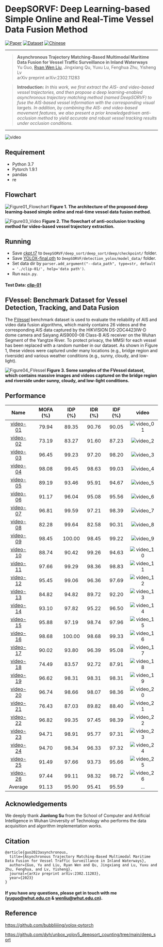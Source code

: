 # DeepSORVF: Deep Learning-based Simple Online and Real-Time Vessel Data Fusion Method
[![Paper](https://img.shields.io/badge/arXiv-Paper-red.svg)](https://arxiv.org/abs/2302.11283)
[![Dataset](https://img.shields.io/badge/FVessel-Dataset-orange.svg)](https://github.com/gy65896/FVessel)
[![Chinese](https://img.shields.io/badge/简体中文-Chinese-green.svg)](README_zh-CN.md)

---
>**Asynchronous Trajectory Matching-Based Multimodal Maritime Data Fusion for Vessel Traffic Surveillance in Inland Waterways**<br>  Yu Guo, [Ryan Wen Liu](http://mipc.whut.edu.cn/index.html), Jingxiang Qu, Yuxu Lu, Fenghua Zhu, Yisheng Lv <br> 
>arXiv preprint arXiv:2302.11283

> **Introduction:** *In this work, we first extract the AIS- and video-based vessel trajectories, and then propose a deep learning-enabled asynchronous trajectory matching method (named DeepSORVF) to fuse the AIS-based vessel information with the corresponding visual targets. In addition, by combining the AIS- and video-based movement features, we also present a prior knowledgedriven anti-occlusion method to yield accurate and robust vessel tracking results under occlusion conditions.*
<hr />

![video](https://user-images.githubusercontent.com/48637474/220859261-33458b91-2f2b-4d58-8c26-73610c53ca37.gif)

## Requirement

- Python 3.7
- Pytorch 1.9.1
- pandas
- re

## Flowchart

![Figure01_Flowchart](https://user-images.githubusercontent.com/48637474/230878573-a26b035d-3ed0-4db9-9b58-161067632daf.jpg)
**Figure 1. The architecture of the proposed deep learning-based simple online and real-time vessel data fusion method.**

![Figure03_Video](https://user-images.githubusercontent.com/48637474/230878762-223472ae-cf19-4167-adbb-80c3f77ae9c3.jpg)
**Figure 2. The flowchart of anti-occlusion tracking method for video-based vessel trajectory extraction.**

## Running
* Save [ckpt.t7](https://drive.google.com/file/d/1QdIP5TEDALJnnpqwjXwvL1J_GoseTK9D/view?usp=share_link) to `DeepSORVF/deep_sort/deep_sort/deep/checkpoint/` folder.
* Save [YOLOX-final.pth](https://drive.google.com/file/d/1mhah7ZzP8oAUuSMR96Or9UvqkXe-AMuS/view?usp=share_link) to `DeepSORVF/detection_yolox/model_data/` folder.
* Set data dir by `parser.add_argument("--data_path", type=str, default = './clip-01/', help='data path')`.
* Run `main.py`.

#### Test Data: [clip-01](https://drive.google.com/file/d/1Bns1jAW1ImL-FeCQBvIUcrO0hjYLIB5K/view?usp=share_link)

## FVessel: Benchmark Dataset for Vessel Detection, Tracking, and Data Fusion

The [FVessel](https://github.com/gy65896/FVessel) benchmark dataset is used to evaluate the reliability of AIS and video data fusion algorithms, which mainly contains 26 videos and the corresponding AIS data captured by the HIKVISION DS-2DC4423IW-D dome camera and Saiyang AIS9000-08 Class-B AIS receiver on the Wuhan Segment of the Yangtze River. To protect privacy, the MMSI for each vessel has been replaced with a random number in our dataset. As shown in Figure 1, these videos were captured under many locations (e.g., bridge region and riverside) and various weather conditions (e.g., sunny, cloudy, and low-light).

![Figure04_FVessel](https://user-images.githubusercontent.com/48637474/210925024-15dcbcbe-717b-47b6-ad4b-377d71141380.jpg)
**Figure 3. Some samples of the FVessel dataset, which contains massive images and videos captured on the bridge region and riverside under sunny, cloudy, and low-light conditions.**

## Performance

|Name|MOFA (%)|IDP (%)|IDR (%)|IDF (%)|video
| :-: | :-: | :-: | :-: | :-: | :-: |
[video-01](https://user-images.githubusercontent.com/48637474/236730149-e098365f-0d6a-4c56-8e18-3e47b7b3a7d6.mp4)|79.94|89.35|90.76|90.05|![video_01](https://user-images.githubusercontent.com/48637474/236740815-645fa2f6-abe6-4720-b884-317b270a4d1e.gif)
[video-02](https://user-images.githubusercontent.com/48637474/236730157-39ce91d9-c8f9-461b-83d5-62d91df67cf9.mp4)|73.19|83.27|91.60|87.23|![video_2](https://user-images.githubusercontent.com/48637474/236740837-44b6551b-47ab-48cc-9e1a-b2204ef50093.gif)
[video-03](https://user-images.githubusercontent.com/48637474/236730165-a6b1ba80-fd36-4149-9164-5006f22ef050.mp4)|96.45|99.23|97.20|98.20|![video_3](https://user-images.githubusercontent.com/48637474/236740206-aad45abf-5696-40d0-8150-1a7381292f21.gif)
[video-04](https://user-images.githubusercontent.com/48637474/236730303-9ce4f74c-23db-442c-b979-5dd6abb31c2a.mp4)|98.08|99.45|98.63|99.03|![video_4](https://user-images.githubusercontent.com/48637474/236740221-eb056016-0367-435a-bb9f-4c44a9f211bd.gif)
[video-05](https://user-images.githubusercontent.com/48637474/236730560-0298cc43-a929-4f25-847b-3aa5d95b6653.mp4)|89.19|93.46|95.91|94.67|![video_5](https://user-images.githubusercontent.com/48637474/236740236-c58f1ef5-beb3-49fd-9b80-f91c5602643d.gif)
[video-06](https://user-images.githubusercontent.com/48637474/236730565-85284244-3229-4dbc-aacb-35e2f58b7efa.mp4)|91.17|96.04|95.08|95.56|![video_6](https://user-images.githubusercontent.com/48637474/236740242-c51d45bb-8c31-4d11-af03-8b4024d4dbfd.gif)
[video-07](https://user-images.githubusercontent.com/48637474/236730567-7568d8fc-f2ce-450a-8ddb-b863e0f9e432.mp4)|96.81|99.59|97.21|98.39|![video_7](https://user-images.githubusercontent.com/48637474/236740253-9b36e02c-9fa2-49bc-8274-720112826bf9.gif)
[video-08](https://user-images.githubusercontent.com/48637474/236730569-27c4d441-e36f-46a4-9716-7d338b16814b.mp4)|82.28|99.64|82.58|90.31|![video_8](https://user-images.githubusercontent.com/48637474/236740262-499dee95-342d-4ecb-bf4c-8fdb6a8c5445.gif)
[video-09](https://user-images.githubusercontent.com/48637474/236730570-c564f227-3d92-432b-8f6e-c592dfaba825.mp4)|98.45|100.00|98.45|99.22|![video_9](https://user-images.githubusercontent.com/48637474/236740273-177c41ec-c18d-4aa2-bc77-49708287d3a9.gif)
[video-10](https://user-images.githubusercontent.com/48637474/236730572-b2873836-7774-4727-87e8-945ab9b5b9f1.mp4)|88.74|90.42|99.26|94.63|![video_10](https://user-images.githubusercontent.com/48637474/236740282-f0c9fb79-9a5e-437a-b9e6-27d36625c31e.gif)
[video-11](https://user-images.githubusercontent.com/48637474/236730574-350e05d5-89fc-4c70-a913-a1795039cc26.mp4)|97.66|99.29|98.36|98.83|![video_11](https://user-images.githubusercontent.com/48637474/236740290-6b7144e8-7077-484c-92e2-edf37ae57078.gif)
[video-12](https://user-images.githubusercontent.com/48637474/236730577-0d68f53a-cb37-413b-afe9-33c3a182aef3.mp4)|95.45|99.06|96.36|97.69|![video_12](https://user-images.githubusercontent.com/48637474/236740306-b1febf85-7fcd-4d63-b54c-3227cd1f66c6.gif)
[video-13](https://user-images.githubusercontent.com/48637474/236730581-0e088d7e-7648-4760-9337-10c338f1307a.mp4)|84.82|94.82|89.72|92.20|![video_13](https://user-images.githubusercontent.com/48637474/236740317-628c53c1-55fa-4ec6-945a-0dc22b2f8e99.gif)
[video-14](https://user-images.githubusercontent.com/48637474/236730584-8fc8cda4-9f20-4954-949a-130e689d62ca.mp4)|93.10|97.82|95.22|96.50|![video_14](https://user-images.githubusercontent.com/48637474/236740327-c8c2aaea-8a25-44cd-bf99-b68776acda27.gif)
[video-15](https://user-images.githubusercontent.com/48637474/236730586-36c8c165-672a-46e2-97e3-77150278c875.mp4)|95.88|97.19|98.74|97.96|![video_15](https://user-images.githubusercontent.com/48637474/236740343-6c8d3031-e4eb-4d45-a654-d6aa6e58a22e.gif)
[video-16](https://user-images.githubusercontent.com/48637474/236730592-6a712fb8-57d3-4ed9-bd3e-d8de8e748042.mp4)|98.68|100.00|98.68|99.33|![video_16](https://user-images.githubusercontent.com/48637474/236740349-7c8056c9-7f9c-4307-a8ca-0848a043b5ea.gif)
[video-17](https://user-images.githubusercontent.com/48637474/236730599-e51c2d9c-e135-4153-9361-ffb8f958b205.mp4)|90.02|93.80|96.39|95.08|![video_17](https://user-images.githubusercontent.com/48637474/236740359-9854f866-fbfd-487b-b9c7-1e97ab2242e2.gif)
[video-18](https://user-images.githubusercontent.com/48637474/236730605-b2d03c4d-6904-44f7-8531-c9e7da3ff957.mp4)|74.49|83.57|92.72|87.91|![video_18](https://user-images.githubusercontent.com/48637474/236740372-5b8f170e-491f-45ef-a8c9-eaf0ecbee53e.gif)
[video-19](https://user-images.githubusercontent.com/48637474/236730610-398c2c5f-1658-493c-b1c7-c87452ac047c.mp4)|96.62|98.31|98.31|98.31|![video_19](https://user-images.githubusercontent.com/48637474/236740383-692186e8-9296-4c79-976f-6a74b63b3332.gif)
[video-20](https://user-images.githubusercontent.com/48637474/236730613-78554780-baab-4c1d-9b8b-f96ad7d804b3.mp4)|96.74|98.66|98.07|98.36|![video_20](https://user-images.githubusercontent.com/48637474/236740389-85b29dc3-12d4-4d5d-a33b-d38412ddd9d1.gif)
[video-21](https://user-images.githubusercontent.com/48637474/236730618-87445b72-dfee-4826-84be-e9f490660591.mp4)|76.43|87.03|89.82|88.40|![video_21](https://user-images.githubusercontent.com/48637474/236740399-12925b27-d848-4045-9cc2-89f8e89373c1.gif)
[video-22](https://user-images.githubusercontent.com/48637474/236730621-fb04106e-8cd6-42b6-9974-4123d4f39b7b.mp4)|96.82|99.35|97.45|98.39|![video_22](https://user-images.githubusercontent.com/48637474/236740410-4deced69-5627-4ca2-864e-db135b3976c9.gif)
[video-23](https://user-images.githubusercontent.com/48637474/236730626-aebe9cce-06b5-423f-b017-e1b3a3171a50.mp4)|94.71|98.91|95.77|97.31|![video_23](https://user-images.githubusercontent.com/48637474/236740419-f135c633-af9e-4881-9c15-db798537eaaa.gif)
[video-24](https://user-images.githubusercontent.com/48637474/236730628-9db4a034-1016-4c32-a8ad-e77dd730dc7c.mp4)|94.70|98.34|96.33|97.32|![video_24](https://user-images.githubusercontent.com/48637474/236740427-5befe2b8-2a7a-4a7f-a032-f12805c40f3f.gif)
[video-25](https://user-images.githubusercontent.com/48637474/236730630-48d8bf1b-0059-4885-afc9-1a2f4dc2b3d5.mp4)|91.49|97.66|93.73|95.66|![video_25](https://user-images.githubusercontent.com/48637474/236740432-a05e7bbc-0390-4653-86b5-690f647f9e45.gif)
[video-26](https://user-images.githubusercontent.com/48637474/236730632-da8b0ff3-9edb-461b-9d3d-6ac22f1b56d3.mp4)|97.44|99.11|98.32|98.72|![video_26](https://user-images.githubusercontent.com/48637474/236740438-08446266-35d2-4e5a-a19f-90391fbf1701.gif)
Average |91.13|95.90|95.41|95.59|...




## Acknowledgements

We deeply thank **Jianlong Su** from the School of Computer and Artificial Intelligence in Wuhan University of Technology who performs the data acquisition and algorithm implementation works.

## Citation

```
@article{guo2023asynchronous,
  title={Asynchronous Trajectory Matching-Based Multimodal Maritime Data Fusion for Vessel Traffic Surveillance in Inland Waterways},
  author={Guo, Yu and Liu, Ryan Wen and Qu, Jingxiang and Lu, Yuxu and Zhu, Fenghua, and Lv, Yisheng},
  journal={arXiv preprint arXiv:2302.11283},
  year={2023}
}
```

#### If you have any questions, please get in touch with me (yuguo@whut.edu.cn & wenliu@whut.edu.cn).

## Reference

https://github.com/bubbliiiing/yolox-pytorch

https://github.com/dyh/unbox_yolov5_deepsort_counting/tree/main/deep_sort
